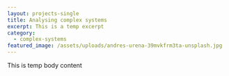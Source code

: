 ```yaml
---
layout: projects-single
title: Analysing complex systems
excerpt: This is a temp excerpt
category:
  - complex-systems
featured_image: /assets/uploads/andres-urena-39mvkfrm3ta-unsplash.jpg
---
```

This is temp body content